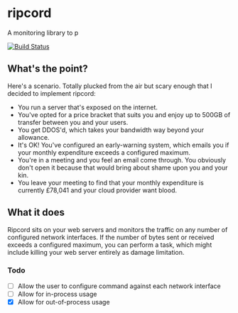 # ripcord
A monitoring library to p

[![Build Status](https://travis-ci.org/codingconcepts/ripcord.svg?branch=master)](https://travis-ci.org/codingconcepts/ripcord)

## What's the point?

Here's a scenario.  Totally plucked from the air but scary enough that I decided to implement ripcord:

* You run a server that's exposed on the internet.
* You've opted for a price bracket that suits you and enjoy up to 500GB of transfer between you and your users.
* You get DDOS'd, which takes your bandwidth way beyond your allowance.
* It's OK!  You've configured an early-warning system, which emails you if your monthly expenditure exceeds a configured maximum.
* You're in a meeting and you feel an email come through.  You obviously don't open it because that would bring about shame upon you and your kin.
* You leave your meeting to find that your monthly expenditure is currently £78,041 and your cloud provider want blood.

## What it does

Ripcord sits on your web servers and monitors the traffic on any number of configured network interfaces.  If the number of bytes sent or received exceeds a configured maximum, you can perform a task, which might include killing your web server entirely as damage limitation.

### Todo

- [ ] Allow the user to configure command against each network interface
- [ ] Allow for in-process usage
- [x] Allow for out-of-process usage